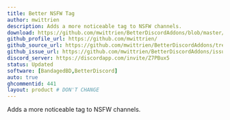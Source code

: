 ```yaml
---
title: Better NSFW Tag
author: mwittrien
description: Adds a more noticeable tag to NSFW channels.
download: https://github.com/mwittrien/BetterDiscordAddons/blob/master/Plugins/BetterNsfwTag/BetterNsfwTag.plugin.js
github_profile_url: https://github.com/mwittrien/
github_source_url: https://github.com/mwittrien/BetterDiscordAddons/tree/master/Plugins/BetterNsfwTag
github_issue_url: https://github.com/mwittrien/BetterDiscordAddons/issues/
discord_server: https://discordapp.com/invite/Z7PBux5
status: Updated
software: [BandagedBD,BetterDiscord]
auto: true
ghcommentid: 441
layout: product # DON'T CHANGE
---
```

Adds a more noticeable tag to NSFW channels.